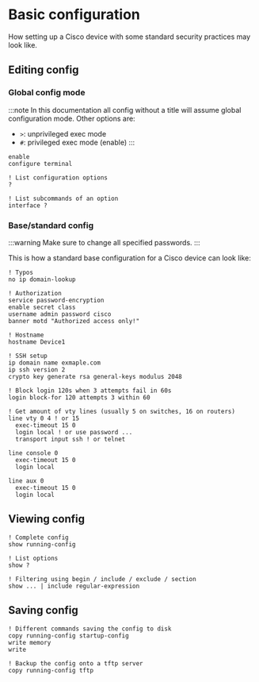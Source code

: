 # Basic configuration

How setting up a Cisco device with some standard security practices may look like.

## Editing config

### Global config mode

:::note
In this documentation all config without a title will assume global configuration mode. Other options are:

- `>`: unprivileged exec mode
- `#`: privileged exec mode (enable)
  :::

```cisco-ios title=">"
enable
configure terminal

! List configuration options
?

! List subcommands of an option
interface ?
```

### Base/standard config

:::warning
Make sure to change all specified passwords.
:::

This is how a standard base configuration for a Cisco device can look like:

```cisco-ios
! Typos
no ip domain-lookup

! Authorization
service password-encryption
enable secret class
username admin password cisco
banner motd "Authorized access only!"

! Hostname
hostname Device1

! SSH setup
ip domain name exmaple.com
ip ssh version 2
crypto key generate rsa general-keys modulus 2048

! Block login 120s when 3 attempts fail in 60s
login block-for 120 attempts 3 within 60

! Get amount of vty lines (usually 5 on switches, 16 on routers)
line vty 0 4 ! or 15
  exec-timeout 15 0
  login local ! or use password ...
  transport input ssh ! or telnet

line console 0
  exec-timeout 15 0
  login local

line aux 0
  exec-timeout 15 0
  login local
```

## Viewing config

```cisco-ios title="#"
! Complete config
show running-config

! List options
show ?

! Filtering using begin / include / exclude / section
show ... | include regular-expression
```

## Saving config

```cisco-ios title="#"
! Different commands saving the config to disk
copy running-config startup-config
write memory
write

! Backup the config onto a tftp server
copy running-config tftp
```
